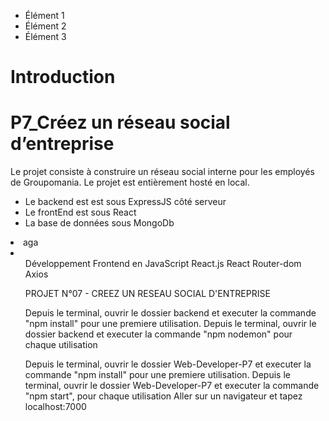<ul>
  <li>Élément 1</li>
  <li>Élément 2</li>
  <li>Élément 3</li>
</ul>

# Introduction



# P7_Créez un réseau social d’entreprise

Le projet consiste à construire un réseau social interne pour les employés de Groupomania.
Le projet est entièrement hosté en local.

<ul>
<li> Le backend est est sous ExpressJS côté serveur</li>
  <li>Le frontEnd est sous React</li>
  <li>La base de données sous MongoDb</li>
  
</ul
# 🔨 Construisez un réseau social avec JavaScript
<ul>
<li>aga <li/>
<ul/>
Développement Frontend en JavaScript
React.js
React Router-dom
Axios

PROJET N°07 - CREEZ UN RESEAU SOCIAL D'ENTREPRISE


Depuis le terminal, ouvrir le dossier backend et executer la commande "npm install" pour une premiere utilisation.
Depuis le terminal, ouvrir le dossier backend et executer la commande "npm nodemon" pour chaque utilisation 
 

Depuis le terminal, ouvrir le dossier Web-Developer-P7 et executer la commande "npm install" pour une premiere utilisation.
Depuis le terminal, ouvrir le dossier Web-Developer-P7 et executer la commande "npm start", pour chaque utilisation
Aller sur un navigateur et tapez localhost:7000
